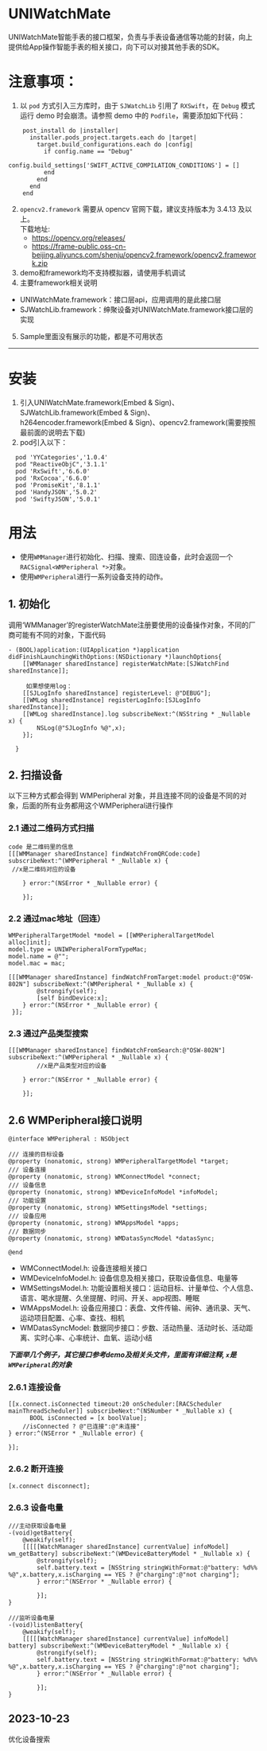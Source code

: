 
# UNIWatchMate
UNIWatchMate智能手表的接口框架，负责与手表设备通信等功能的封装，向上提供给App操作智能手表的相关接口，向下可以对接其他手表的SDK。

  
# 注意事项：
 1. 以 `pod` 方式引入三方库时，由于 `SJWatchLib` 引用了 `RXSwift`，在 `Debug` 模式运行 demo 时会崩溃。请参照 demo 中的 `Podfile`，需要添加如下代码：
```
    post_install do |installer|
      installer.pods_project.targets.each do |target|
        target.build_configurations.each do |config|
          if config.name == "Debug"
            config.build_settings['SWIFT_ACTIVE_COMPILATION_CONDITIONS'] = []
          end
        end
      end
    end
 ```
 2. `opencv2.framework` 需要从 opencv 官网下载，建议支持版本为 3.4.13 及以上。  
   下载地址:  
     - https://opencv.org/releases/  
     - https://frame-public.oss-cn-beijing.aliyuncs.com/shenju/opencv2.framework/opencv2.framework.zip  
 3. demo和framework均不支持模拟器，请使用手机调试
 4. 主要framework相关说明
  - UNIWatchMate.framework：接口层api，应用调用的是此接口层
  - SJWatchLib.framework：绅聚设备对UNIWatchMate.framework接口层的实现
 5. Sample里面没有展示的功能，都是不可用状态

-------------------------------------------------------------------------------------------------------------------------
# 安装

1. 引入UNIWatchMate.framework(Embed & Sign)、SJWatchLib.framework(Embed & Sign)、h264encoder.framework(Embed & Sign)、opencv2.framework(需要按照最前面的说明去下载)    
2. pod引入以下：
```
  pod 'YYCategories','1.0.4'
  pod "ReactiveObjC",'3.1.1'
  pod 'RxSwift','6.6.0'
  pod 'RxCocoa','6.6.0'
  pod 'PromiseKit','8.1.1'
  pod 'HandyJSON','5.0.2'
  pod 'SwiftyJSON','5.0.1'
```
# 用法
  - 使用`WMManager`进行初始化、扫描、搜索、回连设备，此时会返回一个`RACSignal<WMPeripheral *>`对象。
  - 使用`WMPeripheral`进行一系列设备支持的动作。
## 1. 初始化
  调用‘WMManager’的registerWatchMate注册要使用的设备操作对象，不同的厂商可能有不同的对象，下面代码
```
- (BOOL)application:(UIApplication *)application didFinishLaunchingWithOptions:(NSDictionary *)launchOptions{
    [[WMManager sharedInstance] registerWatchMate:[SJWatchFind sharedInstance]];

     如果想使用log：
    [[SJLogInfo sharedInstance] registerLevel: @"DEBUG"];
    [[WMLog sharedInstance] registerLogInfo:[SJLogInfo sharedInstance]];
    [[WMLog sharedInstance].log subscribeNext:^(NSString * _Nullable x) {
        NSLog(@"SJLogInfo %@",x);
    }]; 

  }
```
## 2. 扫描设备

以下三种方式都会得到 WMPeripheral 对象，并且连接不同的设备是不同的对象，后面的所有业务都用这个WMPeripheral进行操作

### 2.1 通过二维码方式扫描
```
code 是二维码里的信息
[[[WMManager sharedInstance] findWatchFromQRCode:code] subscribeNext:^(WMPeripheral * _Nullable x) {
 //x是二维码对应的设备

    } error:^(NSError * _Nullable error) {
        
    }];

```

### 2.2 通过mac地址（回连）
```
WMPeripheralTargetModel *model = [[WMPeripheralTargetModel alloc]init];
model.type = UNIWPeripheralFormTypeMac;
model.name = @"";
model.mac = mac;

[[[WMManager sharedInstance] findWatchFromTarget:model product:@"OSW-802N"] subscribeNext:^(WMPeripheral * _Nullable x) {
        @strongify(self);
        [self bindDevice:x];
    } error:^(NSError * _Nullable error) {
 }]; 
```

### 2.3 通过产品类型搜索
```
[[[WMManager sharedInstance] findWatchFromSearch:@"OSW-802N"] subscribeNext:^(WMPeripheral * _Nullable x) {
        //x是产品类型对应的设备

    } error:^(NSError * _Nullable error) {
        
    }];

```

## 2.6 WMPeripheral接口说明
```
@interface WMPeripheral : NSObject

/// 连接的目标设备
@property (nonatomic, strong) WMPeripheralTargetModel *target;
/// 设备连接
@property (nonatomic, strong) WMConnectModel *connect;
/// 设备信息
@property (nonatomic, strong) WMDeviceInfoModel *infoModel;
/// 功能设置
@property (nonatomic, strong) WMSettingsModel *settings;
/// 设备应用
@property (nonatomic, strong) WMAppsModel *apps;
/// 数据同步
@property (nonatomic, strong) WMDatasSyncModel *datasSync;

@end
```
- WMConnectModel.h: 设备连接相关接口
- WMDeviceInfoModel.h: 设备信息及相关接口，获取设备信息、电量等
- WMSettingsModel.h: 功能设置相关接口：运动目标、计量单位、个人信息、语言、喝水提醒、久坐提醒、时间、开关、app视图、睡眠
- WMAppsModel.h: 设备应用接口：表盘、文件传输、闹钟、通讯录、天气、运动项目配置、心率、查找、相机
- WMDatasSyncModel: 数据同步接口：步数、活动热量、活动时长、活动距离、实时心率、心率统计、血氧、运动小结

***下面举几个例子，其它接口参考demo及相关头文件，里面有详细注释, `x`是`WMPeripheral`的对象***

### 2.6.1 连接设备
```
[[x.connect.isConnected timeout:20 onScheduler:[RACScheduler mainThreadScheduler]] subscribeNext:^(NSNumber * _Nullable x) {
      BOOL isConnected = [x boolValue];
    //isConnected ? @"已连接":@"未连接"
} error:^(NSError * _Nullable error) {

}];
```

### 2.6.2 断开连接
```
[x.connect disconnect];
```
### 2.6.3 设备电量
```
///主动获取设备电量
-(void)getBattery{
    @weakify(self);
    [[[[[WatchManager sharedInstance] currentValue] infoModel] wm_getBattery] subscribeNext:^(WMDeviceBatteryModel * _Nullable x) {
        @strongify(self);
        self.battery.text = [NSString stringWithFormat:@"battery: %d%%  %@",x.battery,x.isCharging == YES ? @"charging":@"not charging"];
        } error:^(NSError * _Nullable error) {
            
        }];
}

///监听设备电量
-(void)listenBattery{
    @weakify(self);
    [[[[[WatchManager sharedInstance] currentValue] infoModel] battery] subscribeNext:^(WMDeviceBatteryModel * _Nullable x) {
        @strongify(self);
        self.battery.text = [NSString stringWithFormat:@"battery: %d%%  %@",x.battery,x.isCharging == YES ? @"charging":@"not charging"];
        } error:^(NSError * _Nullable error) {
            
        }];
}
```
   
## 2023-10-23
优化设备搜索
